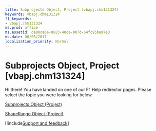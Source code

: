 ```yaml
---
title: Subprojects Object, Project [vbapj.chm131324]
keywords: vbapj.chm131324
f1_keywords:
- vbapj.chm131324
ms.prod: office
ms.assetid: da08ca6a-0883-48ca-907d-64fc95be97e3
ms.date: 06/08/2017
localization_priority: Normal
---
```



# Subprojects Object, Project [vbapj.chm131324]

Hi there! You have landed on one of our F1 Help redirector pages. Please select the topic you were looking for below.

[Subprojects Object (Project)](https://msdn.microsoft.com/library/15688529-6d9c-6429-0d22-a5a16c033dcc%28Office.15%29.aspx)

[ShapeRange Object (Project)](https://msdn.microsoft.com/library/315031aa-4b8c-424b-26e7-ce15897beb05%28Office.15%29.aspx)

[!include[Support and feedback](~/includes/feedback-boilerplate.md)]